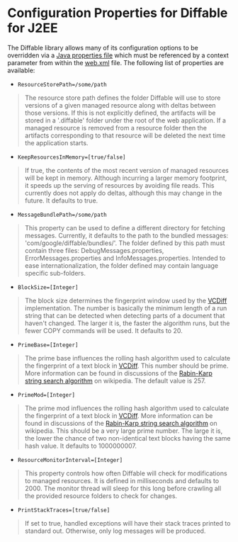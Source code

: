 # Configuration Properties for Diffable for J2EE #

The Diffable library allows many of its configuration options to be overridden via a [Java properties file](http://java.sun.com/j2se/1.5.0/docs/api/java/util/Properties.html) which must be referenced by a context parameter from within the [web.xml](WikiJ2eeDiffableConfigure#Diffable_Configuration_Properties.md) file. The following list of properties are available:

  * `ResourceStorePath=/some/path`
> The resource store path defines the folder Diffable will use to store versions of a given managed resource along with deltas between those versions.  If this is not explicitly defined, the artifacts will be stored in a '.diffable' folder under the root of the web application.  If a managed resource is removed from a resource folder then the artifacts corresponding to that resource will be deleted the next time the application starts.

  * `KeepResourcesInMemory=[true/false]`
> If true, the contents of the most recent version of managed resources will be kept in memory.  Although incurring a larger memory footprint, it speeds up the serving of resources by avoiding file reads.  This currently does not apply do deltas, although this may change in the future.  It defaults to true.

  * `MessageBundlePath=/some/path`
> This property can be used to define a different directory for fetching messages.  Currently, it defaults to the path to the bundled messages: 'com/google/diffable/bundles/'. The folder defined by this path must contain three files: DebugMessages.properties, ErrorMessages.properties and InfoMessages.properties.  Intended to ease internationalization, the folder defined may contain language specific sub-folders.

  * `BlockSize=[Integer]`
> The block size determines the fingerprint window used by the [VCDiff](http://code.google.com/p/open-vcdiff/) implementation. The number is basically the minimum length of a run string that can be detected when detecting parts of a document that haven't changed.  The larger it is, the faster the algorithm runs, but the fewer COPY commands will be used.  It defaults to 20.

  * `PrimeBase=[Integer]`
> The prime base influences the rolling hash algorithm used to calculate the fingerprint of a text block in [VCDiff](http://code.google.com/p/open-vcdiff/).  This number should be prime.  More information can be found in discussions of the [Rabin-Karp string search algorithm](http://en.wikipedia.org/wiki/Rabin-Karp_string_search_algorithm) on wikipedia.  The default value is 257.

  * `PrimeMod=[Integer]`
> The prime mod influences the rolling hash algorithm used to calculate the fingerprint of a text block in [VCDiff](http://code.google.com/p/open-vcdiff/).  More information can be found in discussions of the [Rabin-Karp string search algorithm](http://en.wikipedia.org/wiki/Rabin-Karp_string_search_algorithm) on wikipedia.  This should be a very large prime number.  The large it is, the lower the chance of two non-identical text blocks having the same hash value.  It defaults to 1000000007.

  * `ResourceMonitorInterval=[Integer]`
> This property controls how often Diffable will check for modifications to managed resources.  It is defined in milliseconds and defaults to 2000.  The monitor thread will sleep for this long before crawling all the provided resource folders to check for changes.

  * `PrintStackTraces=[true/false]`
> If set to true, handled exceptions will have their stack traces printed to standard out.  Otherwise, only log messages will be produced.